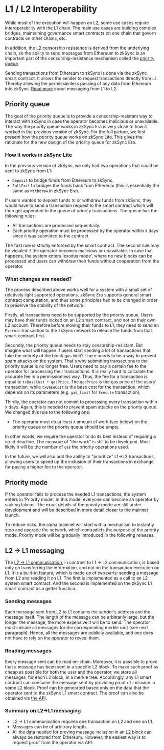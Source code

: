 # L1 / L2 Interoperability

While most of the execution will happen on L2, some use cases require interoperability with the L1 chain. The main use cases are building complex bridges, maintaining governance smart contracts on one chain that govern contracts on other chains, etc.

In addition, the L2 censorship resistance is derived from the underlying chain, so the ability to send messages from Ethereum to zkSync is an important part of the censorship-resistance mechanism called the [priority queue](#priority-queue).

Sending transactions from Ethereum to zkSync is done via the zkSync smart contract. It allows the sender to request transactions directly from L1. Thereby allowing the permissionless passing of any data from Ethereum into zkSync.
[Read more](../bridging/l1-l2.md) about messaging from L1 to L2.

## Priority queue

The goal of the priority queue is to provide a censorship-resistant way to interact with zkSync in case the operator becomes malicious or unavailable.
The way the priority queue works in zkSync Era is very close to how it worked in the previous version of zkSync.
For the full picture, we first present how the priority queue works on zkSync Lite.
This gives the rationale for the new design of the priority queue for zkSync Era.

### How it works in zkSync Lite

In the previous version of zkSync, we only had two operations that could be sent to zkSync from L1:

- `Deposit` to bridge funds from Ethereum to zkSync.
- `FullExit` to bridges the funds back from Ethereum (this is essentially the same as `Withdraw` in zkSync Era).

If users wanted to deposit funds to or withdraw funds from zkSync, they would have to send a transaction request to the smart contract which will then get appended to the queue of priority transactions. The queue has the following rules:

- All transactions are processed sequentially.
- Each priority operation must be processed by the operator within `X` days since it was submitted to the contract.

The first rule is strictly enforced by the smart contract. The second rule may be violated if the operator becomes malicious or unavailable. In case that happens, the system enters 'exodus mode', where no new blocks can be processed and users can withdraw their funds without cooperation from the operator.

### What changes are needed?

The process described above works well for a system with a small set of relatively light supported operations. zkSync Era supports general smart contract computation, and thus some principles had to be changed in order to preserve the stability of the network.

Firstly, all transactions need to be supported by the priority queue. Users may have their funds locked on an L2 smart contract, and not on their own L2 account. Therefore before moving their funds to L1, they need to send an `Execute` transaction to the zkSync network to release the funds from that smart contract first.

Secondly, the priority queue needs to stay censorship-resistant. But imagine what will happen if users start sending a lot of transactions that take the entirety of the block gas limit? There needs to be a way to prevent spam attacks on the system.
That's why submitting transactions to the priority queue is no longer free.
Users need to pay a certain fee to the operator for processing their transactions. It is really hard to calculate the accurate fee in a permissionless way.
Thus, the fee for a transaction is equal to `txBaseCost * gasPrice`. The `gasPrice` is the gas price of the users' transaction, while `txBaseCost` is the base cost for the transaction, which depends on its parameters (e.g. `gas_limit` for `Execute` transaction).

Thirdly, the operator can not commit to processing every transaction within `X` days. Again, this is needed to prevent spam attacks on the priority queue. We changed this rule to the following one:

- The operator must do at least `X` amount of work (see below) on the priority queue or the priority queue should be empty.

In other words, we require the operator to do its best instead of requiring a strict deadline. The measure of "the work" is still to be developed. Most likely it will be the number of `gas` the priority operations used.

In the future, we will also add the ability to "prioritize" L1->L2 transactions, allowing users to speed up the inclusion of their transactions in exchange for paying a higher fee to the operator.

## Priority mode

If the operator fails to process the needed L1 transactions, the system enters in 'Priority mode'. In this mode, everyone can become an operator by staking tokens. The exact details of the priority mode are still under development and will be described in more detail closer to the mainnet launch.

To reduce risks, the alpha mainnet will start with a mechanism to instantly stop and upgrade the network, which contradicts the purpose of the priority mode. Priority mode will be gradually introduced in the following releases.

## L2 -> L1 messaging

The [L2 -> L1 communication](./l2-l1.md), in contrast to L1 -> L2 communication, is based only on transferring the information, and not on the transaction execution on L1. It is a built-in feature, which is made up of two parts: sending a message from L2 and reading it on L1. The first is implemented as a call to an L2 system smart contract. And the second is implemented on the zkSync L1 smart contract as a getter function.

### Sending messages

Each message sent from L2 to L1 contains the sender's address and the message itself. The length of the message can be arbitrarily large, but the longer the message, the more expensive it will be to send. The operator must include all messages for the corresponding merkle root (see next paragraph). Hence, all the messages are publicly available, and one does not have to rely on the operator to reveal them.

### Reading messages

Every message sent can be read on-chain. Moreover, it is possible to prove that a message has been sent in a specific L2 block. To make such proof as cheap as possible for both the user and the operator, we store all messages, for each L2 block, in a merkle tree. Accordingly, any L1 smart contract can consume the message sent by providing proof of inclusion in some L2 block. Proof can be generated based only on the data that the operator sent to the zkSync L1 smart contract. The proof can also be obtained via [the API](../../../api/api.md#zks-getl2tol1msgproof).

### Summary on L2->L1 messaging

- L2 -> L1 communication requires one transaction on L2 and one on L1.
- Messages can be of arbitrary length.
- All the data needed for proving message inclusion in an L2 block can always be restored from Ethereum. However, the easiest way is to request proof from the operator via API.
